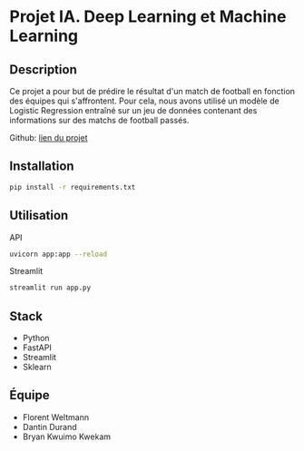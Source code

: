 # Projet IA. Deep Learning et Machine Learning

## Description

Ce projet a pour but de prédire le résultat d'un match de football en fonction des équipes qui s'affrontent. Pour cela, nous avons utilisé un modèle de Logistic Regression entraîné sur un jeu de données contenant des informations sur des matchs de football passés.

Github: [lien du projet](https://github.com/Florent-W/ia)

## Installation

```bash
pip install -r requirements.txt
```

## Utilisation

API

```bash
uvicorn app:app --reload
```

Streamlit

```bash
streamlit run app.py
```

## Stack

- Python
- FastAPI
- Streamlit
- Sklearn

## Équipe

- Florent Weltmann
- Dantin Durand
- Bryan Kwuimo Kwekam
